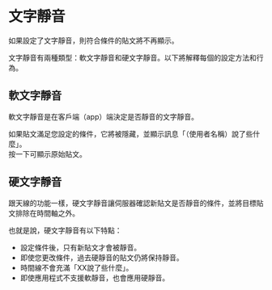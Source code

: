 # 文字靜音

如果設定了文字靜音，則符合條件的貼文將不再顯示。

文字靜音有兩種類型：軟文字靜音和硬文字靜音。以下將解釋每個的設定方法和行為。

## 軟文字靜音

軟文字靜音是在客戶端（app）端決定是否靜音的文字靜音。

如果貼文滿足您設定的條件，它將被隱藏，並顯示訊息「（使用者名稱）說了些什麼」。\
按一下可顯示原始貼文。

## 硬文字靜音

跟天線的功能一樣，硬文字靜音讓伺服器確認新貼文是否靜音的條件，並將目標貼文排除在時間軸之外。

也就是說，硬文字靜音有以下特點：

- 設定條件後，只有新貼文才會被靜音。
- 即使您更改條件，過去硬靜音的貼文仍將保持靜音。
- 時間線不會充滿「XX說了些什麼」。
- 即使應用程式不支援軟靜音，也會應用硬靜音。

